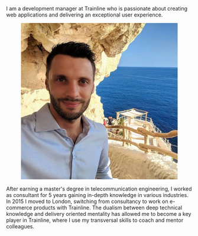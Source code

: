 I am a development manager at Trainline who is passionate about
creating web applications and delivering an exceptional user
experience.

<figure class="centered">
  <picture class="profile">
    <img src="./images/profile.jpg" />
  </picture>
</figure>

After earning a master's degree in telecommunication engineering, I
worked as consultant for 5 years gaining in-depth knowledge in various
industries. In 2015 I moved to London, switching from consultancy to
work on e-commerce products with Trainline. The dualism between deep
technical knowledge and delivery oriented mentality has allowed me to
become a key player in Trainline, where I use my transversal skills to
coach and mentor colleagues.
